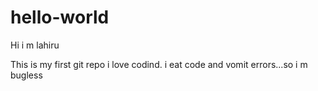 # hello-world
Hi i m lahiru 

This is my first git repo
 i love codind. 
 i eat code and vomit errors...so i m bugless
